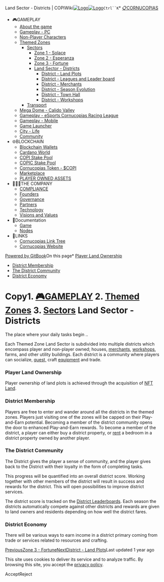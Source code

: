 Land Sector - Districts | COPIWiki[![Logo](https://copiwiki.cornucopias.io/~gitbook/image?url=https%3A%2F%2F1762761122-files.gitbook.io%2F%7E%2Ffiles%2Fv0%2Fb%2Fgitbook-x-prod.appspot.com%2Fo%2Forganizations%252FVpfHHIHQI6ROs7kspCfa%252Fsites%252Fsite_dzbNR%252Flogo%252FxczoLfMLSrLZyl8UxDSg%252FCornucopias_Logo-White-Medium.png%3Falt%3Dmedia%26token%3Dcfef2e74-c264-4b9d-bc1c-d89788f5dc9c&width=260&dpr=4&quality=100&sign=ce383b9c&sv=2)![Logo](https://copiwiki.cornucopias.io/~gitbook/image?url=https%3A%2F%2F1762761122-files.gitbook.io%2F%7E%2Ffiles%2Fv0%2Fb%2Fgitbook-x-prod.appspot.com%2Fo%2Forganizations%252FVpfHHIHQI6ROs7kspCfa%252Fsites%252Fsite_dzbNR%252Flogo%252FxczoLfMLSrLZyl8UxDSg%252FCornucopias_Logo-White-Medium.png%3Falt%3Dmedia%26token%3Dcfef2e74-c264-4b9d-bc1c-d89788f5dc9c&width=260&dpr=4&quality=100&sign=ce383b9c&sv=2)](/)`Ctrl``K`* [📋CORNUCOPIAS](/)
* 🎮GAMEPLAY
	+ [About the game](/gameplay/about-the-game)
	+ [Gameplay - PC](/gameplay/gameplay-pc)
	+ [Non-Player Characters](/gameplay/non-player-characters)
	+ [Themed Zones](/gameplay/themed-zones)
		- [Sectors](/gameplay/themed-zones/sectors)
			* [Zone 1 - Solace](/gameplay/themed-zones/sectors/zone-1-solace)
			* [Zone 2 - Esperanza](/gameplay/themed-zones/sectors/zone-2-esperanza)
			* [Zone 3 - Fortune](/gameplay/themed-zones/sectors/zone-3-fortune)
			* [Land Sector - Districts](/gameplay/themed-zones/sectors/land-sector-districts)
				+ [District - Land Plots](/gameplay/themed-zones/sectors/land-sector-districts/district-land-plots)
				+ [District - Leagues and Leader board](/gameplay/themed-zones/sectors/land-sector-districts/district-leagues-and-leader-board)
				+ [District - Merchants](/gameplay/themed-zones/sectors/land-sector-districts/district-merchants)
				+ [District - Season Evolution](/gameplay/themed-zones/sectors/land-sector-districts/district-season-evolution)
				+ [District - Town Hall](/gameplay/themed-zones/sectors/land-sector-districts/district-town-hall)
				+ [District - Workshops](/gameplay/themed-zones/sectors/land-sector-districts/district-workshops)
		- [Transport](/gameplay/themed-zones/transport)
	+ [Mega Dome - Calido Valley](/gameplay/mega-dome-calido-valley)
	+ [Gameplay - eSports Cornucopias Racing League](/gameplay/gameplay-esports-cornucopias-racing-league)
	+ [Gameplay - Mobile](/gameplay/gameplay-mobile)
	+ [Game Launcher](/gameplay/game-launcher)
	+ [City - Life](/gameplay/city-life)
	+ [Community](/gameplay/community)
* 🌐BLOCKCHAIN
	+ [Blockchain Wallets](/blockchain/blockchain-wallets)
	+ [Cardano World](/blockchain/cardano-world)
	+ [COPI Stake Pool](/blockchain/copi-stake-pool)
	+ [COPIC Stake Pool](/blockchain/copic-stake-pool)
	+ [Cornucopias Token - $COPI](/blockchain/cornucopias-token-usdcopi)
	+ [Marketplace](/blockchain/marketplace)
	+ [PLAYER OWNED ASSETS](/blockchain/player-owned-assets)
* 🧑‍🤝‍🧑THE COMPANY
	+ [COMPLIANCE](/the-company/compliance)
	+ [Founders](/the-company/founders)
	+ [Governance](/the-company/governance)
	+ [Partners](/the-company/partners)
	+ [Technology](/the-company/technology)
	+ [Visions and Values](/the-company/visions-and-values)
* 📖Documentation
	+ [Game](/documentation/game)
	+ [Nodes](/documentation/nodes)
* 🔗LINKS
	+ [Cornucopias Link Tree](https://linktr.ee/cornucopias.game)
	+ [Cornucopias Website](https://www.cornucopias.io)

[Powered by GitBook](https://www.gitbook.com/?utm_source=content&utm_medium=trademark&utm_campaign=PQmCVki2WHg9QcW9pdrX)On this page* [Player Land Ownership](#player-land-ownership)
* [District Membership](#district-membership)
* [The District Community](#the-district-community)
* [District Economy](#district-economy)

Copy1. [🎮GAMEPLAY](/gameplay)
2. [Themed Zones](/gameplay/themed-zones)
3. [Sectors](/gameplay/themed-zones/sectors)
Land Sector - Districts
=======================

The place where your daily tasks begin ..

Each Themed Zone Land Sector is subdivided into multiple districts which encompass player and non-player owned; houses, [merchants](/gameplay/themed-zones/sectors/land-sector-districts/district-merchants), [workshops](/gameplay/themed-zones/sectors/land-sector-districts/district-workshops), farms, and other utility buildings. Each district is a community where players can socialize, [quest,](/gameplay/gameplay-pc/quest-and-challenges) craft [equipment](/gameplay/gameplay-pc/equipment) and trade.

### Player Land Ownership

Player ownership of land plots is achieved through the acquisition of [NFT Land](/blockchain/player-owned-assets/asset-themed-zones-1-3).

### **District Membership**

Players are free to enter and wander around all the districts in the themed zones. Players just visiting one of the zones will be capped on their Play-and-Earn potential. Becoming a member of the district community opens the door to enhanced Play-and-Earn rewards. To become a member of the district, a player can either buy a district property, or [rent](/blockchain/player-owned-assets/asset-themed-zones-1-3/asset-seasonal-tenant-key) a bedroom in a district property owned by another player.

### **The District Community**

The District gives the player a sense of community, and the player gives back to the District with their loyalty in the form of completing tasks.

This progress will be quantified into an overall district score. Working together with other members of the district will result in success and rewards for the district. This will open possibilities to improve district services. 

The district score is tracked on the [District Leaderboards](/gameplay/themed-zones/sectors/land-sector-districts/district-leagues-and-leader-board). Each season the districts automatically compete against other districts and rewards are given to land owners and residents depending on how well the district fares. 

### **District Economy**

There will be various ways to earn income in a district primary coming from trade or services related to resources and crafting. 

[PreviousZone 3 - Fortune](/gameplay/themed-zones/sectors/zone-3-fortune)[NextDistrict - Land Plots](/gameplay/themed-zones/sectors/land-sector-districts/district-land-plots)Last updated 1 year ago

This site uses cookies to deliver its service and to analyze traffic. By browsing this site, you accept the [privacy policy](https://www.cornucopias.io/privacy-policy).

AcceptReject